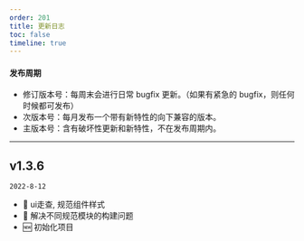 ```yaml
---
order: 201
title: 更新日志
toc: false
timeline: true
---
```


#### 发布周期

- 修订版本号：每周末会进行日常 bugfix 更新。（如果有紧急的 bugfix，则任何时候都可发布）
- 次版本号：每月发布一个带有新特性的向下兼容的版本。
- 主版本号：含有破坏性更新和新特性，不在发布周期内。

---
## v1.3.6

`2022-8-12`
- 💄 ui走查, 规范组件样式
- 🐞 解决不同规范模块的构建问题
- 🆕 初始化项目